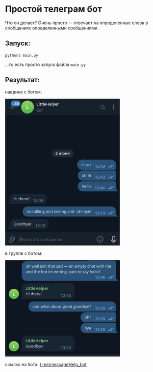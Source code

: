 # Простой телеграм бот
Что он делает? Очень просто -- отвечает на определенные слова в сообщениях определенными сообщениями.

## Запуск:
```
python3 main.py
```
...то есть просто запуск файла `main.py`

## Результат:
наедине с ботом:

![chat_alone](img/single.png)

в группе с ботом:

![chat_group](img/group.png)

ссылка на бота: [t.me/messageHelp_bot](https://t.me/messageHelp_bot)
